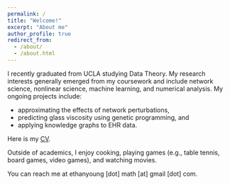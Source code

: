 ```yaml
---
permalink: /
title: "Welcome!"
excerpt: "About me"
author_profile: true
redirect_from: 
  - /about/
  - /about.html
---
```


I recently graduated from UCLA studying Data Theory. My research interests generally emerged from my coursework and include network science, nonlinear science, machine learning, and numerical analysis. My ongoing projects include:

- approximating the effects of network perturbations,
- predicting glass viscosity using genetic programming, and
- applying knowledge graphs to EHR data.

Here is my <a href="https://github.com/ethanjyoung/ethanjyoung.github.io/raw/master/files/cv_feb_2023.pdf" download>CV</a>.

Outside of academics, I enjoy cooking, playing games (e.g., table tennis, board games, video games), and watching movies.

You can reach me at ethanyoung \[dot\] math \[at\] gmail \[dot\] com.
